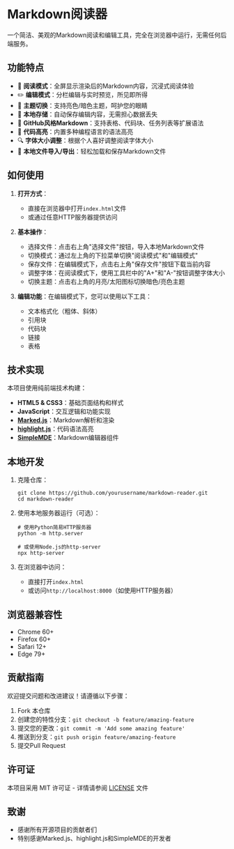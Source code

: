 # Markdown阅读器

一个简洁、美观的Markdown阅读和编辑工具，完全在浏览器中运行，无需任何后端服务。

## 功能特点

- 📖 **阅读模式**：全屏显示渲染后的Markdown内容，沉浸式阅读体验
- ✏️ **编辑模式**：分栏编辑与实时预览，所见即所得
- 🎨 **主题切换**：支持亮色/暗色主题，呵护您的眼睛
- 💾 **本地存储**：自动保存编辑内容，无需担心数据丢失
- 📝 **GitHub风格Markdown**：支持表格、代码块、任务列表等扩展语法
- 🔆 **代码高亮**：内置多种编程语言的语法高亮
- 🔍 **字体大小调整**：根据个人喜好调整阅读字体大小
- 📄 **本地文件导入/导出**：轻松加载和保存Markdown文件

## 如何使用

1. **打开方式**：
   - 直接在浏览器中打开`index.html`文件
   - 或通过任意HTTP服务器提供访问

2. **基本操作**：
   - 选择文件：点击右上角"选择文件"按钮，导入本地Markdown文件
   - 切换模式：通过左上角的下拉菜单切换"阅读模式"和"编辑模式"
   - 保存文件：在编辑模式下，点击右上角"保存文件"按钮下载当前内容
   - 调整字体：在阅读模式下，使用工具栏中的"A+"和"A-"按钮调整字体大小
   - 切换主题：点击右上角的月亮/太阳图标切换暗色/亮色主题

3. **编辑功能**：在编辑模式下，您可以使用以下工具：
   - 文本格式化（粗体、斜体）
   - 引用块
   - 代码块
   - 链接
   - 表格

## 技术实现

本项目使用纯前端技术构建：

- **HTML5 & CSS3**：基础页面结构和样式
- **JavaScript**：交互逻辑和功能实现
- **[Marked.js](https://marked.js.org/)**：Markdown解析和渲染
- **[highlight.js](https://highlightjs.org/)**：代码语法高亮
- **[SimpleMDE](https://simplemde.com/)**：Markdown编辑器组件

## 本地开发

1. 克隆仓库：
   ```
   git clone https://github.com/yourusername/markdown-reader.git
   cd markdown-reader
   ```

2. 使用本地服务器运行（可选）：
   ```
   # 使用Python简易HTTP服务器
   python -m http.server
   
   # 或使用Node.js的http-server
   npx http-server
   ```

3. 在浏览器中访问：
   - 直接打开`index.html`
   - 或访问`http://localhost:8000`（如使用HTTP服务器）

## 浏览器兼容性

- Chrome 60+
- Firefox 60+
- Safari 12+
- Edge 79+

## 贡献指南

欢迎提交问题和改进建议！请遵循以下步骤：

1. Fork 本仓库
2. 创建您的特性分支：`git checkout -b feature/amazing-feature`
3. 提交您的更改：`git commit -m 'Add some amazing feature'`
4. 推送到分支：`git push origin feature/amazing-feature`
5. 提交Pull Request

## 许可证

本项目采用 MIT 许可证 - 详情请参阅 [LICENSE](LICENSE) 文件

## 致谢

- 感谢所有开源项目的贡献者们
- 特别感谢Marked.js、highlight.js和SimpleMDE的开发者 
